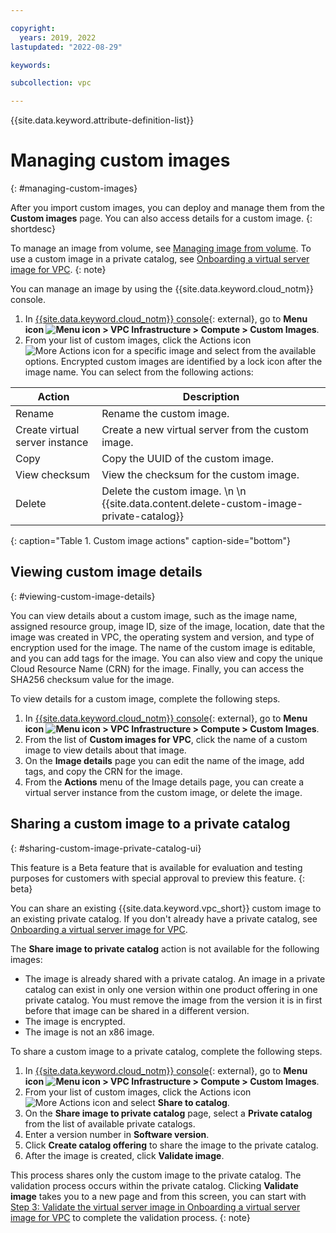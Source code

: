 ```yaml
---

copyright:
  years: 2019, 2022
lastupdated: "2022-08-29"

keywords: 

subcollection: vpc

---
```


{{site.data.keyword.attribute-definition-list}}

# Managing custom images 
{: #managing-custom-images}

After you import custom images, you can deploy and manage them from the **Custom images** page. You can also access details for a custom image.
{: shortdesc}

To manage an image from volume, see [Managing image from volume](/docs/vpc?topic=vpc-image-from-volume-vpc-manage&interface=ui). To use a custom image in a private catalog, see [Onboarding a virtual server image for VPC](/docs/account?topic=account-catalog-vsivpc-tutorial&interface=ui).
{: note}

You can manage an image by using the {{site.data.keyword.cloud_notm}} console.

1. In [{{site.data.keyword.cloud_notm}} console](https://console.cloud.ibm.com/vpc-ext){: external}, 
go to **Menu icon ![Menu icon](../icons/icon_hamburger.svg) > VPC Infrastructure > Compute > Custom Images**.
2. From your list of custom images, click the Actions icon ![More Actions icon](../icons/action-menu-icon.svg) for a specific image and select from the available options. Encrypted custom images are identified by a lock icon after the image name. You can select from the following actions:

| Action | Description |
|--------|-------------|
| Rename | Rename the custom image. |
| Create virtual server instance | Create a new virtual server from the custom image. |
| Copy | Copy the UUID of the custom image. |
| View checksum | View the checksum for the custom image. |
| Delete | Delete the custom image. \n \n {{site.data.content.delete-custom-image-private-catalog}} |
{: caption="Table 1. Custom image actions" caption-side="bottom"}

## Viewing custom image details 
{: #viewing-custom-image-details}

You can view details about a custom image, such as the image name, assigned resource group, image ID, size of the image, location, date that the image was created in VPC, the operating system and version, and type of encryption used for the image. The name of the custom image is editable, and you can add tags for the image. You can also view and copy the unique Cloud Resource Name (CRN) for the image. Finally, you can access the SHA256 checksum value for the image. 

To view details for a custom image, complete the following steps.

1. In [{{site.data.keyword.cloud_notm}} console](https://console.cloud.ibm.com/vpc-ext){: external}, 
go to **Menu icon ![Menu icon](../icons/icon_hamburger.svg) > VPC Infrastructure > Compute > Custom Images**.
2. From the list of **Custom images for VPC**, click the name of a custom image to view details about that image. 
3. On the **Image details** page you can edit the name of the image, add tags, and copy the CRN for the image. 
4. From the **Actions** menu of the Image details page, you can create a virtual server instance from the custom image, or delete the image.

## Sharing a custom image to a private catalog
{: #sharing-custom-image-private-catalog-ui}

This feature is a Beta feature that is available for evaluation and testing purposes for customers with special approval to preview this feature.
{: beta}

You can share an existing {{site.data.keyword.vpc_short}} custom image to an existing private catalog. If you don't already have a private catalog, see [Onboarding a virtual server image for VPC](/docs/account?topic=account-catalog-vsivpc-tutorial&interface=ui).

The **Share image to private catalog** action is not available for the following images:
* The image is already shared with a private catalog. An image in a private catalog can exist in only one version within one product offering in one private catalog. You must remove the image from the version it is in first before that image can be shared in a different version.
* The image is encrypted.
* The image is not an x86 image.

To share a custom image to a private catalog, complete the following steps.

1. In [{{site.data.keyword.cloud_notm}} console](https://console.cloud.ibm.com/vpc-ext){: external}, 
go to **Menu icon ![Menu icon](../icons/icon_hamburger.svg) > VPC Infrastructure > Compute > Custom Images**.
1. From your list of custom images, click the Actions icon ![More Actions icon](../icons/action-menu-icon.svg) and select **Share to catalog**.
1. On the **Share image to private catalog** page, select a **Private catalog** from the list of available private catalogs.
1. Enter a version number in **Software version**.
1. Click **Create catalog offering** to share the image to the private catalog.
1. After the image is created, click **Validate image**.

This process shares only the custom image to the private catalog. The validation process occurs within the private catalog. Clicking **Validate image** takes you to a new page and from this screen, you can start with [Step 3: Validate the virtual server image in Onboarding a virtual server image for VPC](/docs/account?topic=account-catalog-vsivpc-tutorial&interface=ui&locale=en#catalog-vsivpc-review-images) to complete the validation process.
{: note}
